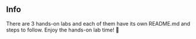 ## Info
There are 3 hands-on labs and each of them have its own README.md and steps to follow. Enjoy the hands-on lab time! 🧪 
